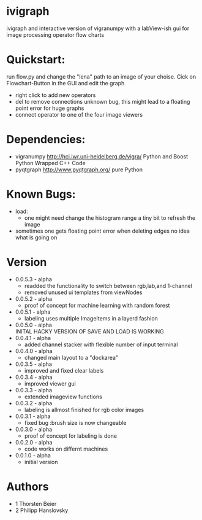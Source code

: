 ivigraph
========

ivigraph and interactive version of vigranumpy with a labView-ish gui for image processing operator  flow charts


Quickstart:
============
run flow.py and change the "lena" path to an image of your choise.
Cick on Flowchart-Button in the GUI and edit the graph 

- right click to add new operators 
- del to remove connections  unknown bug, this might lead to a floating point error for huge graphs
- connect operator to one of the four image viewers


Dependencies:
=============
- vigranumpy   http://hci.iwr.uni-heidelberg.de/vigra/  Python and Boost Python Wrapped C++ Code
- pyqtgraph   http://www.pyqtgraph.org/   pure Python

Known Bugs:
=============

- load:
	- one might need change the histogram range a tiny bit to
	  refresh the image
- sometimes one gets floating point error when deleting edges no idea what is going on

Version
=============

- 0.0.5.3 - alpha  
	- readded  the functionality to switch between rgb,lab,and 1-channel 
	- removed unused ui templates from  viewNodes
- 0.0.5.2 - alpha  
	- proof of concept for machine learning with random forest
- 0.0.5.1 - alpha  
	- labeling uses multiple ImageItems in a layerd fashion
- 0.0.5.0 - alpha  
INITAL HACKY VERSION OF SAVE AND LOAD IS WORKING
- 0.0.4.1 - alpha  
    - added channel stacker with flexible number of input terminal
- 0.0.4.0 - alpha  
    - changed main layout to a "dockarea"
- 0.0.3.5 - alpha  
    - improved and fixed clear labels
- 0.0.3.4 - alpha  
    - improved viewer gui
- 0.0.3.3 - alpha  
    - extended imageview functions
- 0.0.3.2 - alpha  
    - labeling is allmost finished for rgb color images
- 0.0.3.1 - alpha  
    - fixed bug :brush size is now changeable
- 0.0.3.0 - alpha  
    - proof of concept for labeling is done
- 0.0.2.0 - alpha  
    - code works on differnt machines
- 0.0.1.0 - alpha  
    - initial version



Authors
=============
- 1 Thorsten Beier
- 2 Philipp Hanslovsky